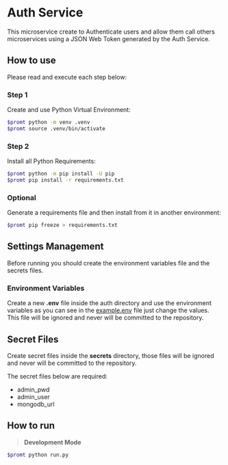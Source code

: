 # Auth Service
This microservice create to Authenticate users and allow them call others microservices using a JSON Web Token generated by the Auth Service.

## How to use

Please read and execute each step below:

### Step 1

Create and use Python Virtual Environment:

```bash
$promt python -m venv .venv
$promt source .venv/bin/activate
```

### Step 2

Install all Python Requirements:

```bash
$promt python -m pip install -U pip
$promt pip install -r requirements.txt
```

### Optional

Generate a requirements file and then install from it in another environment:

```bash
$promt pip freeze > requirements.txt
```

## Settings Management

Before running you should create the environment variables file and the secrets files.

### Environment Variables

Create a new **.env** file inside the auth directory and use the environment variables as you can see in the [example.env](example.env) file just change the values. This file will be ignored and never will be committed to the repository.

## Secret Files

Create secret files inside the **secrets** directory, those files will be ignored and never will be committed to the repository.

The secret files below are required:

- admin_pwd
- admin_user
- mongodb_url

## How to run

> **Development Mode**

```bash
$promt python run.py
```
